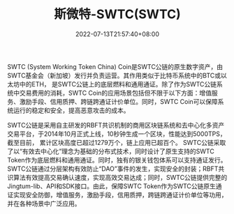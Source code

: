 ﻿---
weight: 
title: "斯微特-SWTC(SWTC)"
description: "SWTC (System Working Token China) Coin是SWTC公链的原生数字资产，由SWTC基金会（新加坡）发行并负责运营"
date: 2022-07-13T21:57:40+08:00
lastmod: 2022-07-13T16:45:40+08:00
draft: false
authors: ["浮尘"]
featuredImage: "siweite-swtcswtc.webp"
link: "https://www.swtc.top/"
tags: ["数字代币","斯微特-SWTC(SWTC)"]
categories: ["navigation"]
navigation: ["数字代币"]
lightgallery: true
toc: true
pinned: false
recommend: false
recommend1: false
---
SWTC (System Working Token China) Coin是SWTC公链的原生数字资产，由SWTC基金会（新加坡）发行并负责运营。其作用类似于比特币系统中的BTC或以太坊中的ETH， 是SWTC公链上的底层燃料和通用通证。除了作为SWTC公链系统中交易费用的消耗，SWTC Coin的应用场景包括但不限于以下方面：增值服务、激励手段、信用质押、跨链跨通证计价单位。同时，SWTC Coin可以保障系统运行的稳定和安全，提高恶意攻击的成本。

SWTC公链是采用自主研发的RBFT共识机制的商用区块链系统和去中心化多资产交易平台，于2014年10月正式上线，10秒钟生成一个区块，性能达到5000TPS，截至目前， 累计区块高度已超过1279万个，链上应用已超百个。
SWTC公链采取了以“有效去中心化”理念为基础的分布式技术，同时设计了原生支持的SWTC Token作为底层燃料和通用通证。同时，独有的银关钱包体系可以支持通证发行。
SWTC公链通过分层架构有效防止“DAO”事件的发生，实现安全的封装；RBFT共识算法有效提高交易确认速度，实现高效交易达成；同时，SWTC公链提供完整的Jingtum-lib、API和SDK接口。由此，保障SWTC Token作为SWTC公链原生通证实现安全防御，增值服务，激励手段，信用质押，跨链跨通证计价单位等功用，并在各种场景中广泛应用。